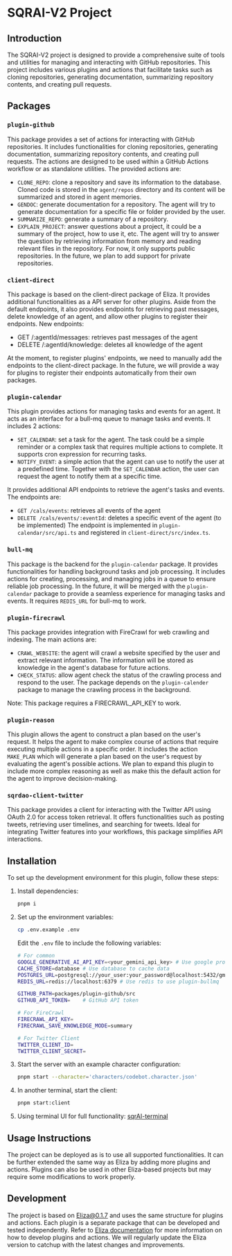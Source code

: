 # SQRAI-V2 Project

## Introduction

The SQRAI-V2 project is designed to provide a comprehensive suite of tools and utilities for managing and interacting with GitHub repositories. This project includes various plugins and actions that facilitate tasks such as cloning repositories, generating documentation, summarizing repository contents, and creating pull requests.

## Packages

### `plugin-github`

This package provides a set of actions for interacting with GitHub repositories. It includes functionalities for cloning repositories, generating documentation, summarizing repository contents, and creating pull requests. The actions are designed to be used within a GitHub Actions workflow or as standalone utilities. The provided actions are:

- `CLONE_REPO`: clone a repository and save its information to the database. Cloned code is stored in the `agent/repos` directory and its content will be summarized and stored in agent memories.
- `GENDOC`: generate documentation for a repository. The agent will try to generate documentation for a specific file or folder provided by the user.
- `SUMMARIZE_REPO`: generate a summary of a repository.
- `EXPLAIN_PROJECT`: answer questions about a project, it could be a summary of the project, how to use it, etc. The agent will try to answer the question by retrieving information from memory and reading relevant files in the repository.
  For now, it only supports public repositories. In the future, we plan to add support for private repositories.

### `client-direct`

This package is based on the client-direct package of Eliza. It provides additional functionalities as a API server for other plugins. Aside from the default endpoints, it also provides endpoints for retrieving past messages, delete knowledge of an agent, and allow other plugins to register their endpoints.
New endpoints:

- GET /:agentId/messages: retrieves past messages of the agent
- DELETE /:agentId/knowledge: deletes all knowledge of the agent

At the moment, to register plugins' endpoints, we need to manually add the endpoints to the client-direct package. In the future, we will provide a way for plugins to register their endpoints automatically from their own packages.

### `plugin-calendar`

This plugin provides actions for managing tasks and events for an agent. It acts as an interface for a bull-mq queue to manage tasks and events. It includes 2 actions:

- `SET_CALENDAR`: set a task for the agent. The task could be a simple reminder or a complex task that requires multiple actions to complete. It supports cron expression for recurring tasks.
- `NOTIFY_EVENT`: a simple action that the agent can use to notify the user at a predefined time. Together with the `SET_CALENDAR` action, the user can request the agent to notify them at a specific time.

It provides additional API endpoints to retrieve the agent's tasks and events. The endpoints are:

- `GET /cals/events`: retrieves all events of the agent
- `DELETE /cals/events/:eventId`: deletes a specific event of the agent (to be implemented)
  The endpoint is implemented in `plugin-calendar/src/api.ts` and registered in `client-direct/src/index.ts`.

### `bull-mq`

This package is the backend for the `plugin-calendar` package. It provides functionalities for handling background tasks and job processing. It includes actions for creating, processing, and managing jobs in a queue to ensure reliable job processing. In the future, it will be merged with the `plugin-calendar` package to provide a seamless experience for managing tasks and events. It requires `REDIS_URL` for bull-mq to work.

### `plugin-firecrawl`

This package provides integration with FireCrawl for web crawling and indexing. The main actions are:

- `CRAWL_WEBSITE`: the agent will crawl a website specified by the user and extract relevant information. The information will be stored as knowledge in the agent's database for future actions.
- `CHECK_STATUS`: allow agent check the status of the crawling process and respond to the user.
  The package depends on the `plugin-calender` package to manage the crawling process in the background.

Note: This package requires a FIRECRAWL_API_KEY to work.

### `plugin-reason`

This plugin allows the agent to construct a plan based on the user's request. It helps the agent to make complex course of actions that require executing multiple actions in a specific order. It includes the action `MAKE_PLAN` which will generate a plan based on the user's request by evaluating the agent's possible actions. We plan to expand this plugin to include more complex reasoning as well as make this the default action for the agent to improve decision-making.

### `sqrdao-client-twitter`

This package provides a client for interacting with the Twitter API using OAuth 2.0 for access token retrieval. It offers functionalities such as posting tweets, retrieving user timelines, and searching for tweets. Ideal for integrating Twitter features into your workflows, this package simplifies API interactions.

## Installation

To set up the development environment for this plugin, follow these steps:

1. Install dependencies:
    ```sh
    pnpm i
    ```
2. Set up the environment variables:

    ```sh
    cp .env.example .env
    ```

    Edit the `.env` file to include the following variables:

    ```sh
    # For common
    GOOGLE_GENERATIVE_AI_API_KEY=<your_gemini_api_key> # Use google provider to generate AI responses
    CACHE_STORE=database # Use database to cache data
    POSTGRES_URL=postgresql://your_user:your_password@localhost:5432/gmx?schema=public
    REDIS_URL=redis://localhost:6379 # Use redis to use plugin-bullmq

    GITHUB_PATH=packages/plugin-github/src
    GITHUB_API_TOKEN=    # GitHub API token

    # For FireCrawl
    FIRECRAWL_API_KEY=
    FIRECRAWL_SAVE_KNOWLEDGE_MODE=summary

    # For Twitter Client
    TWITTER_CLIENT_ID=
    TWITTER_CLIENT_SECRET=
    ```

3. Start the server with an example character configuration:
    ```sh
    pnpm start --character='characters/codebot.character.json'
    ```
4. In another terminal, start the client:
    ```sh
    pnpm start:client
    ```
5. Using terminal UI for full functionality: [sqrAI-terminal](https://github.com/sqrDAO/sqrAI-terminal)

## Usage Instructions

The project can be deployed as is to use all supported functionalities. It can be further extended the same way as Eliza by adding more plugins and actions. Plugins can also be used in other Eliza-based projects but may require some modifications to work properly.

## Development

The project is based on Eliza@0.1.7 and uses the same structure for plugins and actions. Each plugin is a separate package that can be developed and tested independently. Refer to [Eliza documentation](https://elizaos.github.io/eliza/) for more information on how to develop plugins and actions.
We will regularly update the Eliza version to catchup with the latest changes and improvements.
